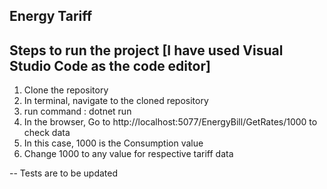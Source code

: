 Energy Tariff
------------
Steps to run the project [I have used Visual Studio Code as the code editor]
--
1. Clone the repository
2. In terminal, navigate to the cloned repository
3. run command : dotnet run
4. In the browser, Go to http://localhost:5077/EnergyBill/GetRates/1000 to check data
5. In this case, 1000 is the Consumption value
6. Change 1000 to any value for respective tariff data


-- Tests are to be updated
